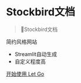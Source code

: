 <!-- _coverpage.md -->

# Stockbird文档

> 💪Stockbird文档

  简约风格网站
- Streamlit自动生成
- 自定义程度高


[开始使用 Let Go](/README.md)